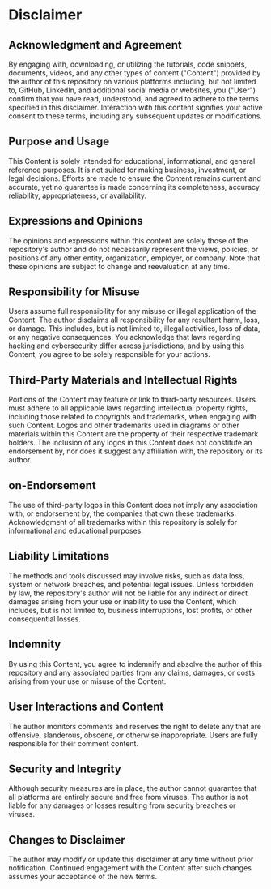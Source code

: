 # Disclaimer

## Acknowledgment and Agreement

By engaging with, downloading, or utilizing the tutorials, code snippets, documents, videos, and any other types of content ("Content") provided by the author of this repository on various platforms including, but not limited to, GitHub, LinkedIn, and additional social media or websites, you ("User") confirm that you have read, understood, and agreed to adhere to the terms specified in this disclaimer. Interaction with this content signifies your active consent to these terms, including any subsequent updates or modifications.

## Purpose and Usage

This Content is solely intended for educational, informational, and general reference purposes. It is not suited for making business, investment, or legal decisions. Efforts are made to ensure the Content remains current and accurate, yet no guarantee is made concerning its completeness, accuracy, reliability, appropriateness, or availability.

## Expressions and Opinions

The opinions and expressions within this content are solely those of the repository's author and do not necessarily represent the views, policies, or positions of any other entity, organization, employer, or company. Note that these opinions are subject to change and reevaluation at any time.

## Responsibility for Misuse

Users assume full responsibility for any misuse or illegal application of the Content. The author disclaims all responsibility for any resultant harm, loss, or damage. This includes, but is not limited to, illegal activities, loss of data, or any negative consequences. You acknowledge that laws regarding hacking and cybersecurity differ across jurisdictions, and by using this Content, you agree to be solely responsible for your actions.

## Third-Party Materials and Intellectual Rights

Portions of the Content may feature or link to third-party resources. Users must adhere to all applicable laws regarding intellectual property rights, including those related to copyrights and trademarks, when engaging with such Content. Logos and other trademarks used in diagrams or other materials within this Content are the property of their respective trademark holders. The inclusion of any logos in this Content does not constitute an endorsement by, nor does it suggest any affiliation with, the repository or its author.

## on-Endorsement

The use of third-party logos in this Content does not imply any association with, or endorsement by, the companies that own these trademarks. Acknowledgment of all trademarks within this repository is solely for informational and educational purposes.

## Liability Limitations

The methods and tools discussed may involve risks, such as data loss, system or network breaches, and potential legal issues. Unless forbidden by law, the repository's author will not be liable for any indirect or direct damages arising from your use or inability to use the Content, which includes, but is not limited to, business interruptions, lost profits, or other consequential losses.

## Indemnity

By using this Content, you agree to indemnify and absolve the author of this repository and any associated parties from any claims, damages, or costs arising from your use or misuse of the Content.

## User Interactions and Content

The author monitors comments and reserves the right to delete any that are offensive, slanderous, obscene, or otherwise inappropriate. Users are fully responsible for their comment content.

## Security and Integrity

Although security measures are in place, the author cannot guarantee that all platforms are entirely secure and free from viruses. The author is not liable for any damages or losses resulting from security breaches or viruses.

## Changes to Disclaimer

The author may modify or update this disclaimer at any time without prior notification. Continued engagement with the Content after such changes assumes your acceptance of the new terms.
